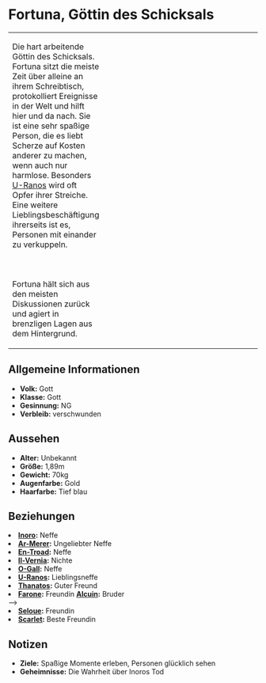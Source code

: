# Fortuna, Göttin des Schicksals

<table>
<tr><td>
<p>
Die hart arbeitende Göttin des Schicksals. Fortuna sitzt die meiste Zeit über alleine an ihrem Schreibtisch,
protokolliert Ereignisse in der Welt und hilft hier und da nach. Sie ist eine sehr spaßige Person, die es liebt Scherze
auf Kosten anderer zu machen, wenn auch nur harmlose. Besonders <a href="U-Ranos.md">U-Ranos</a> wird oft Opfer ihrer
Streiche. Eine weitere Lieblingsbeschäftigung ihrerseits ist es, Personen mit einander zu verkuppeln.
<br></br><br></br>
Fortuna hält sich aus den meisten Diskussionen zurück und agiert in brenzligen Lagen aus dem Hintergrund.
</p>

</td><td width="300">
<!-- Edit here -->
<img src="fortuna.png" alt="" />
</td></tr>
</table>

## Allgemeine Informationen

- **Volk:** Gott
- **Klasse:** Gott
- **Gesinnung:** NG
- **Verbleib:** verschwunden

## Aussehen

- **Alter:** Unbekannt
- **Größe:** 1,89m
- **Gewicht:** 70kg
- **Augenfarbe:** Gold
- **Haarfarbe:** Tief blau
<!-- - **Maße:** 99/80-65-95 -->

## Beziehungen

<list columns="3">
<li>
<b><a href="Inoro.md">Inoro</a>:</b> Neffe
</li>
<li>
<b><a href="Ar-Merer.md">Ar-Merer</a>:</b> Ungeliebter Neffe
</li>
<li>
<b><a href="En-Troad.md">En-Troad</a>:</b> Neffe
</li>
<li>
<b><a href="Il-Vernia.md">Il-Vernia</a>:</b> Nichte
</li>
<li>
<b><a href="O-Gall.md">O-Gall</a>:</b> Neffe
</li>
<li>
<b><a href="U-Ranos.md">U-Ranos</a>:</b> Lieblingsneffe
</li>
<li>
<b><a href="Thanatos.md">Thanatos</a>:</b> Guter Freund
</li>
<li>
<b><a href="Farone.md">Farone</a>:</b> Freundin
</li<!--
<li>
<b><a href="Alcuin.md">Alcuin</a>:</b> Bruder
</li>
-->
<li>
<b><a href="Seloue.md">Seloue</a>:</b> Freundin
</li>
<li>
<b><a href="Scarlet.md">Scarlet</a>:</b> Beste Freundin
</li>
</list>

## Notizen

- **Ziele:** Spaßige Momente erleben, Personen glücklich sehen
- **Geheimnisse:** Die Wahrheit über Inoros Tod